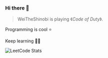 ### Hi there 👋

> WeiTheShinobi is playing 《*Code of Duty*》.

Programming is cool ⭐

Keep learning 🦆🥰

![LeetCode Stats](https://leetcard.jacoblin.cool/weitheshinobi?theme=dark&font=Exo%202&ext=contest)
